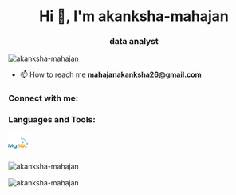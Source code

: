 <h1 align="center">Hi 👋, I'm akanksha-mahajan</h1>
<h3 align="center">data analyst</h3>

<p align="left"> <img src="https://komarev.com/ghpvc/?username=akanksha-mahajan&label=Profile%20views&color=0e75b6&style=flat" alt="akanksha-mahajan" /> </p>

- 📫 How to reach me **mahajanakanksha26@gmail.com**

<h3 align="left">Connect with me:</h3>
<p align="left">
</p>

<h3 align="left">Languages and Tools:</h3>
<p align="left"> <a href="https://www.mysql.com/" target="_blank" rel="noreferrer"> <img src="https://raw.githubusercontent.com/devicons/devicon/master/icons/mysql/mysql-original-wordmark.svg" alt="mysql" width="40" height="40"/> </a> </p>

<p><img align="center" src="https://github-readme-stats.vercel.app/api/top-langs?username=akanksha-mahajan&show_icons=true&locale=en&layout=compact" alt="akanksha-mahajan" /></p>

<p><img align="center" src="https://github-readme-streak-stats.herokuapp.com/?user=akanksha-mahajan&" alt="akanksha-mahajan" /></p>
